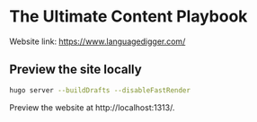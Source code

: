 # The Ultimate Content Playbook

Website link: https://www.languagedigger.com/

## Preview the site locally

```bash
hugo server --buildDrafts --disableFastRender
```

Preview the website at http://localhost:1313/.